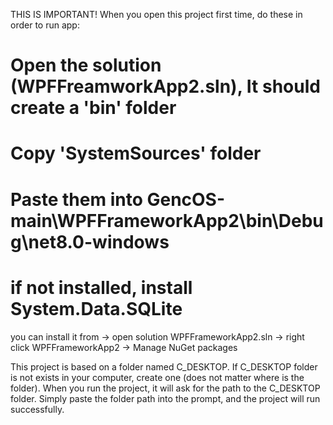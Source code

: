 THIS IS IMPORTANT!
When you open this project first time, do these in order to run app:

# Open the solution (WPFFreamworkApp2.sln), It should create a 'bin' folder

# Copy 'SystemSources' folder

# Paste them into GencOS-main\WPFFrameworkApp2\bin\Debug\net8.0-windows

# if not installed, install System.Data.SQLite
you can install it from -> open solution WPFFrameworkApp2.sln -> right click WPFFrameworkApp2 -> Manage NuGet packages

This project is based on a folder named C_DESKTOP. If C_DESKTOP folder is not exists in your computer, create one (does not matter where is the folder). When you run the project, it will ask for the path to the C_DESKTOP folder. Simply paste the folder path into the prompt, and the project will run successfully.
